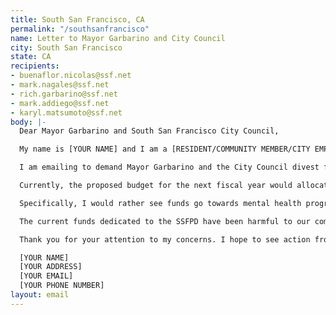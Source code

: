 ```yaml
---
title: South San Francisco, CA
permalink: "/southsanfrancisco"
name: Letter to Mayor Garbarino and City Council
city: South San Francisco
state: CA
recipients:
- buenaflor.nicolas@ssf.net
- mark.nagales@ssf.net
- rich.garbarino@ssf.net
- mark.addiego@ssf.net
- karyl.matsumoto@ssf.net
body: |-
  Dear Mayor Garbarino and South San Francisco City Council,

  My name is [YOUR NAME] and I am a [RESIDENT/COMMUNITY MEMBER/CITY EMPLOYEE/COMPANY EMPLOYEE/ETC] of South San Francisco.

  I am emailing to demand Mayor Garbarino and the City Council divest from the South San Francisco Police Department. The demonstrations across the nation have made it clear that there is a need for change. How will our city address the police brutality and systematic oppression we see occurring across the nation and in our own city?

  Currently, the proposed budget for the next fiscal year would allocate $31,128,044.93&#151;29.8% of the proposed $104,298,601 general fund&#151;to the police department. I urge Mayor Garbarino and the city council to restructure the fiscal year 2020-2021 budget. The current investment in policing perpetuates a system that serves the purpose of controlling and threatening Black and Brown people. It is unacceptable that Black lives continue to be lost at the hands of police, and it is clear that policing reforms are not enough. I am calling on our city council to commit to reducing the police budget and reinvesting in other essential programs such as COVID relief, affordable housing, educational enrichment, transportation, and community programs.

  Specifically, I would rather see funds go towards mental health programs, crisis de-escalators, and the Community Development Block Grant fund which serves to assist low income persons by: providing decent and affordable housing, providing a suitable living environment, and expanding economic opportunities.

  The current funds dedicated to the SSFPD have been harmful to our community and I ask that our leadership take a look at alternatives to policing and in the meantime allocate money to programs and services that will benefit our community.

  Thank you for your attention to my concerns. I hope to see action from our leadership soon.

  [YOUR NAME]
  [YOUR ADDRESS]
  [YOUR EMAIL]
  [YOUR PHONE NUMBER]
layout: email
---
```


